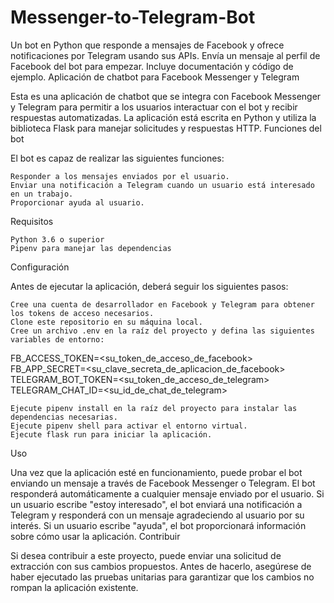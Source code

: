 # Messenger-to-Telegram-Bot
Un bot en Python que responde a mensajes de Facebook y ofrece notificaciones por Telegram usando sus APIs. Envía un mensaje al perfil de Facebook del bot para empezar. Incluye documentación y código de ejemplo. 
Aplicación de chatbot para Facebook Messenger y Telegram

Esta es una aplicación de chatbot que se integra con Facebook Messenger y Telegram para permitir a los usuarios interactuar con el bot y recibir respuestas automatizadas. La aplicación está escrita en Python y utiliza la biblioteca Flask para manejar solicitudes y respuestas HTTP.
Funciones del bot

El bot es capaz de realizar las siguientes funciones:

    Responder a los mensajes enviados por el usuario.
    Enviar una notificación a Telegram cuando un usuario está interesado en un trabajo.
    Proporcionar ayuda al usuario.

Requisitos

    Python 3.6 o superior
    Pipenv para manejar las dependencias

Configuración

Antes de ejecutar la aplicación, deberá seguir los siguientes pasos:

    Cree una cuenta de desarrollador en Facebook y Telegram para obtener los tokens de acceso necesarios.
    Clone este repositorio en su máquina local.
    Cree un archivo .env en la raíz del proyecto y defina las siguientes variables de entorno:


FB_ACCESS_TOKEN=<su_token_de_acceso_de_facebook>
FB_APP_SECRET=<su_clave_secreta_de_aplicacion_de_facebook>
TELEGRAM_BOT_TOKEN=<su_token_de_acceso_de_telegram>
TELEGRAM_CHAT_ID=<su_id_de_chat_de_telegram>

    Ejecute pipenv install en la raíz del proyecto para instalar las dependencias necesarias.
    Ejecute pipenv shell para activar el entorno virtual.
    Ejecute flask run para iniciar la aplicación.

Uso

Una vez que la aplicación esté en funcionamiento, puede probar el bot enviando un mensaje a través de Facebook Messenger o Telegram. El bot responderá automáticamente a cualquier mensaje enviado por el usuario. Si un usuario escribe "estoy interesado", el bot enviará una notificación a Telegram y responderá con un mensaje agradeciendo al usuario por su interés. Si un usuario escribe "ayuda", el bot proporcionará información sobre cómo usar la aplicación.
Contribuir

Si desea contribuir a este proyecto, puede enviar una solicitud de extracción con sus cambios propuestos. Antes de hacerlo, asegúrese de haber ejecutado las pruebas unitarias para garantizar que los cambios no rompan la aplicación existente.
